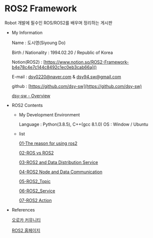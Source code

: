 # ROS2 Framework

Robot 개발에 필수인 ROS/ROS2를 배우며 정리하는 게시판

- My Information

  Name : 도시영(Siyoung Do)

  Birth / Nationality : 1994.02.20 / Republic of Korea

  Notion(ROS2) : [https://www.notion.so/ROS2-Framework-b4e78c4e7c144c8492c1ec0eb3cab66a]()

  E-mail : dsy0220@naver.com & dsy94.sw@gmail.com

  github : [https://github.com/dsy-sw](https://github.com/dsy-sw)

  [dsy-sw - Overview](https://github.com/dsy-sw)

- ROS2 Contents

  - My Development Environment

    Language : Python(3.8.5), C++(gcc 8.1.0)
    OS : Window / Ubuntu

  - list

    [01-The reason for using ros2](ROS2%20Framework%20b4e78c4e7c144c8492c1ec0eb3cab66a/01-The%20reason%20for%20using%20ros2%206af2faf9eead49388057f9fdbfae58bf.md)

    [02-ROS vs ROS2](ROS2%20Framework%20b4e78c4e7c144c8492c1ec0eb3cab66a/02-ROS%20vs%20ROS2%205bc9f5d7ec2648d9876afe95ecc473c6.md)

    [03-ROS2 and Data Distribution Service](ROS2%20Framework%20b4e78c4e7c144c8492c1ec0eb3cab66a/03-ROS2%20and%20Data%20Distribution%20Service%20b93fe584ba624402a12ce43a624033a4.md)

    [04-ROS2 Node and Data Communication](ROS2%20Framework%20b4e78c4e7c144c8492c1ec0eb3cab66a/04-ROS2%20Node%20and%20Data%20Communication%20f429f7ceaa3a4170ac2e8cf47f191520.md)

    [05-ROS2_Topic](ROS2%20Framework%20b4e78c4e7c144c8492c1ec0eb3cab66a/05-ROS2_Topic%202ed600c64b4741489088604a296db71d.md)

    [06-ROS2_Service](ROS2%20Framework%20b4e78c4e7c144c8492c1ec0eb3cab66a/06-ROS2_Service%20c7a32317c3514030b32cda1001eb558b.md)

    [07-ROS2 Action](ROS2%20Framework%20b4e78c4e7c144c8492c1ec0eb3cab66a/07-ROS2%20Action%20bf4231f8bae14ef480bb3012e0d70a26.md)

- References

  [오로카 커뮤니티](https://cafe.naver.com/openrt)

  [ROS2 홈페이지](https://docs.ros.org/en/foxy/Installation.html)
